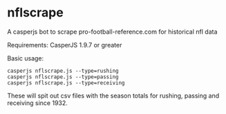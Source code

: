 # nflscrape
A casperjs bot to scrape pro-football-reference.com for historical nfl data

Requirements: CasperJS 1.9.7 or greater

Basic usage:

```
casperjs nflscrape.js --type=rushing
casperjs nflscrape.js --type=passing
casperjs nflscrape.js --type=receiving
```

These will spit out csv files with the season totals for rushing, passing and receiving since 1932.
